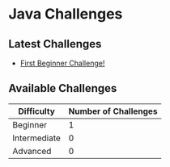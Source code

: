 # Java Challenges
## Latest Challenges
- [First Beginner Challenge!](https://github.com/DavidHancu/JavaChallenges/tree/main/Challenges/Beginner/Simple%20Quiz%20(Modular))

## Available Challenges
| **Difficulty** | **Number of Challenges** |
|----------------|--------------------------|
| Beginner       | 1                        |
| Intermediate   | 0                        |
| Advanced       | 0                        |
